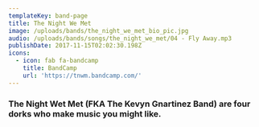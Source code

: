 ```yaml
---
templateKey: band-page
title: The Night We Met
image: /uploads/bands/the_night_we_met_bio_pic.jpg
audio: /uploads/bands/songs/the_night_we_met/04 - Fly Away.mp3
publishDate: 2017-11-15T02:02:30.198Z
icons:
  - icon: fab fa-bandcamp
    title: BandCamp
    url: 'https://tnwm.bandcamp.com/'
---
```

### The Night Wet Met (FKA The Kevyn Gnartinez Band) are four dorks who make music you might like.
